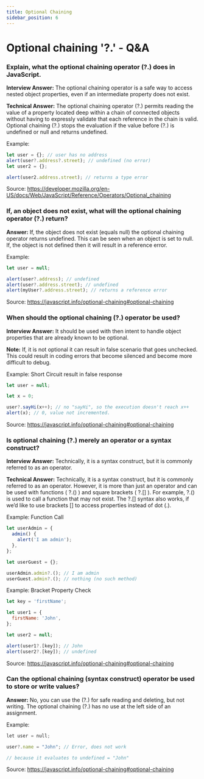 ```yaml
---
title: Optional Chaining
sidebar_position: 6
---
```


# Optional chaining '?.' - Q&A

### Explain, what the optional chaining operator (?.) does in JavaScript.

**Interview Answer:** The optional chaining operator is a safe way to access nested object properties, even if an intermediate property does not exist.

**Technical Answer:** The optional chaining operator (?.) permits reading the value of a property located deep within a chain of connected objects without having to expressly validate that each reference in the chain is valid. Optional chaining (?.) stops the evaluation if the value before (?.) is undefined or null and returns undefined.

Example:

```js
let user = {}; // user has no address
alert(user?.address?.street); // undefined (no error)
let user2 = {};

alert(user2.address.street); // returns a type error
```

Source: <https://developer.mozilla.org/en-US/docs/Web/JavaScript/Reference/Operators/Optional_chaining>

### If, an object does not exist, what will the optional chaining operator (?.) return?

**Answer:** If, the object does not exist (equals null) the optional chaining operator returns undefined. This can be seen when an object is set to null. If, the object is not defined then it will result in a reference error.

Example:

```js
let user = null;

alert(user?.address); // undefined
alert(user?.address.street); // undefined
alert(myUser?.address.street); // returns a reference error
```

Source: <https://javascript.info/optional-chaining#optional-chaining>

### When should the optional chaining (?.) operator be used?

**Interview Answer:** It should be used with then intent to handle object properties that are already known to be optional.

**Note:** If, it is not optional it can result in false scenario that goes unchecked. This could result in coding errors that become silenced and become more difficult to debug.

Example: Short Circuit result in false response

```js
let user = null;

let x = 0;

user?.sayHi(x++); // no "sayHi", so the execution doesn't reach x++
alert(x); // 0, value not incremented.
```

Source: <https://javascript.info/optional-chaining#optional-chaining>

### Is optional chaining (?.) merely an operator or a syntax construct?

**Interview Answer:** Technically, it is a syntax construct, but it is commonly referred to as an operator.

**Technical Answer:** Technically, it is a syntax construct, but it is commonly referred to as an operator. However, it is more than just an operator and can be used with functions ( ?.() ) and square brackets ( ?.[] ). For example, ?.() is used to call a function that may not exist. The ?.[] syntax also works, if we’d like to use brackets [] to access properties instead of dot (.).

Example: Function Call

```js
let userAdmin = {
  admin() {
    alert('I am admin');
  },
};

let userGuest = {};

userAdmin.admin?.(); // I am admin
userGuest.admin?.(); // nothing (no such method)
```

Example: Bracket Property Check

```js
let key = 'firstName';

let user1 = {
  firstName: 'John',
};

let user2 = null;

alert(user1?.[key]); // John
alert(user2?.[key]); // undefined
```

Source: <https://javascript.info/optional-chaining#optional-chaining>

### Can the optional chaining (syntax construct) operator be used to store or write values?

**Answer:** No, you can use the (?.) for safe reading and deleting, but not writing. The optional chaining (?.) has no use at the left side of an assignment.

Example:

```js
let user = null;

user?.name = "John"; // Error, does not work

// because it evaluates to undefined = "John"
```

Source: <https://javascript.info/optional-chaining#optional-chaining>
